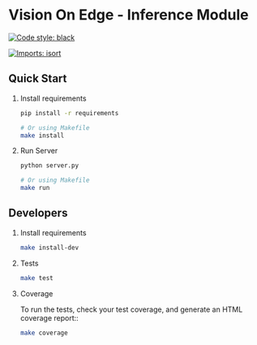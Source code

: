 # Vision On Edge - Inference Module

[![Code style: black](https://img.shields.io/badge/code%20style-black-000000.svg)](https://github.com/psf/black)

[![Imports: isort](https://img.shields.io/badge/%20imports-isort-%231674b1?style=flat&labelColor=00000)](https://pycqa.github.io/isort/)

## Quick Start

1. Install requirements

   ```bash
   pip install -r requirements

   # Or using Makefile
   make install
   ```

2. Run Server

   ```bash
   python server.py

   # Or using Makefile
   make run
   ```

## Developers

1. Install requirements

   ```bash
   make install-dev
   ```

2. Tests

   ```bash
   make test
   ```

3. Coverage

   To run the tests, check your test coverage, and generate an HTML coverage report::

   ```bash
   make coverage
   ```
